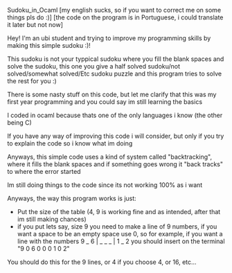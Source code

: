 Sudoku_in_Ocaml
[my english sucks, so if you want to correct me on some things pls do :)]
[the code on the program is in Portuguese, i could translate it later but not now]

Hey!
I'm an ubi student and trying to improve my programming skills by making this simple sudoku :)!

This sudoku is not your typpical sudoku where you fill the blank spaces and solve the sudoku, this one you give a half solved sudoku/not solved/somewhat solved/Etc sudoku puzzle and this program tries to solve the rest for you :)

There is some nasty stuff on this code, but let me clarify that this was my first year programming and you could say im still learning the basics

I coded in ocaml because thats one of the only languages i know (the other being C)

If you have any way of improving this code i will consider, but only if you try to explain the code so i know what im doing

Anyways, this simple code uses a kind of system called "backtracking", where it fills the blank spaces and if something goes wrong it "back tracks" to where the error started

Im still doing things to the code since its not working 100% as i want

Anyways, the way this program works is just:
- Put the size of the table (4, 9 is working fine and as intended, after that im still making chances)
- if you put lets say, size 9 you need to make a line of 9 numbers, if you want a space to be an empty space use 0, so for example, if you want a line with the numbers 9 _ 6 | _ _ _ | 1 _ 2 you should insert on the terminal "9 0 6 0 0 0 1 0 2"

You should do this for the 9 lines, or 4 if you choose 4, or 16, etc...
